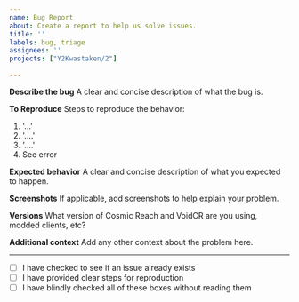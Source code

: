 ```yaml
---
name: Bug Report
about: Create a report to help us solve issues.
title: ''
labels: bug, triage
assignees: ''
projects: ["Y2Kwastaken/2"]

---
```


**Describe the bug**
A clear and concise description of what the bug is.

**To Reproduce**
Steps to reproduce the behavior:

1. '...'
2. '....'
3. '....'
4. See error

**Expected behavior**
A clear and concise description of what you expected to happen.

**Screenshots**
If applicable, add screenshots to help explain your problem.

**Versions**
What version of Cosmic Reach and VoidCR are you using, modded clients, etc?

**Additional context**
Add any other context about the problem here.

---

- [ ] I have checked to see if an issue already exists
- [ ] I have provided clear steps for reproduction
- [ ] I have blindly checked all of these boxes without reading them
